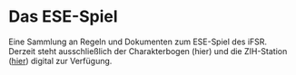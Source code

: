 # Das ESE-Spiel

Eine Sammlung an Regeln und Dokumenten zum ESE-Spiel des iFSR.
Derzeit steht ausschließlich der Charakterbogen (hier) und die ZIH-Station
([hier](https://github.com/Feliix42/zihsim)) digital zur Verfügung.
